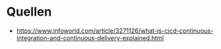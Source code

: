 # Quellen
* https://www.infoworld.com/article/3271126/what-is-cicd-continuous-integration-and-continuous-delivery-explained.html